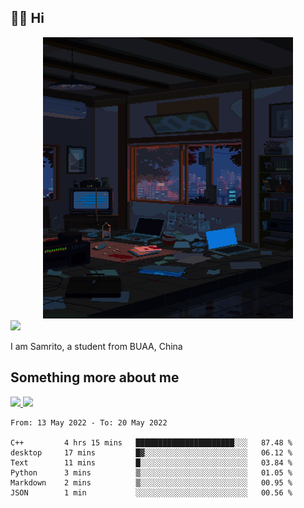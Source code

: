 ## 👋🏻 Hi

<div align="center">
<img alt="GIF" src="https://github.com/xiangsam/xiangsam/blob/271390e4ab50820a4594e3cb94b7ffaa6293de72/0_0EUAvTumWsRa2k6F.gif" width=400 height=450/>
</div>

<a href="https://github.com/xiangsam">
  <img src="https://komarev.com/ghpvc/?username=xiangsam&style=flat-square" />
</a>

I am Samrito, a student from BUAA, China


## Something more about me
<a href="https://github.com/xiangsam">
  <img src="https://github-readme-stats.vercel.app/api?username=xiangsam&show_icons=true&hide_border=true" />
</a>


<a href="https://github.com/xiangsam">
  <img src="https://github-readme-stats.vercel.app/api/top-langs/?username=xiangsam&layout=compact" />
</a>

<!--START_SECTION:waka-->

```text
From: 13 May 2022 - To: 20 May 2022

C++         4 hrs 15 mins   ██████████████████████░░░   87.48 %
desktop     17 mins         █▓░░░░░░░░░░░░░░░░░░░░░░░   06.12 %
Text        11 mins         █░░░░░░░░░░░░░░░░░░░░░░░░   03.84 %
Python      3 mins          ▒░░░░░░░░░░░░░░░░░░░░░░░░   01.05 %
Markdown    2 mins          ▒░░░░░░░░░░░░░░░░░░░░░░░░   00.95 %
JSON        1 min           ░░░░░░░░░░░░░░░░░░░░░░░░░   00.56 %
```

<!--END_SECTION:waka-->

<!---
xiangsam/xiangsam is a ✨ special ✨ repository because its `README.md` (this file) appears on your GitHub profile.
You can click the Preview link to take a look at your changes.
--->
